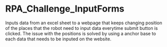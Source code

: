 # RPA_Challenge_InputForms
Inputs data from an excel sheet to a webpage that keeps changing position of  the places that the robot need to input data everytime submit button is clicked. The issue with the positions is solved by using a anchor base to each data that needs to be inputed on the website.
